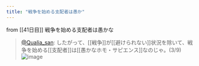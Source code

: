 ```yaml
---
title: "戦争を始める支配者は愚か"
---
```


from [[41日目]]
戦争を始める支配者は愚かな
> [@Qualia_san](https://twitter.com/Qualia_san/status/1600139738056314880?s=20&t=LsKWK1DpZey1767ejIcZ9Q): したがって、[[戦争]]が[[避けられない]]状況を除いて、戦争を始める[[支配者]]は[[愚かなホモ・サピエンス]]なのじゃ。(3/9)
> ![image](https://pbs.twimg.com/media/FjTVf0vVEAAYl-J.png)
